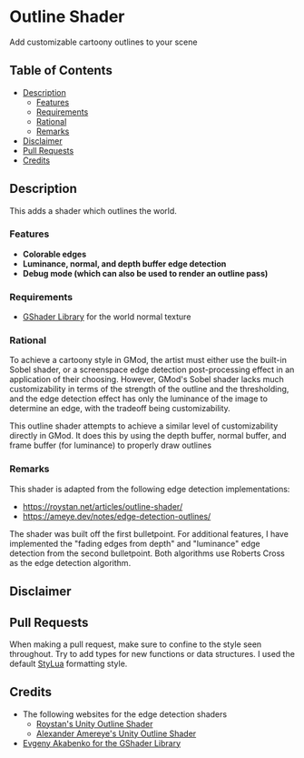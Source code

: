 # Outline Shader <!-- omit from toc -->

Add customizable cartoony outlines to your scene

## Table of Contents <!-- omit from toc -->

- [Description](#description)
  - [Features](#features)
  - [Requirements](#requirements)
  - [Rational](#rational)
  - [Remarks](#remarks)
- [Disclaimer](#disclaimer)
- [Pull Requests](#pull-requests)
- [Credits](#credits)

## Description

This adds a shader which outlines the world.

### Features

- **Colorable edges**
- **Luminance, normal, and depth buffer edge detection**
- **Debug mode (which can also be used to render an outline pass)** 

### Requirements

- [GShader Library](https://steamcommunity.com/sharedfiles/filedetails/?id=3542644649) for the world normal texture

### Rational

To achieve a cartoony style in GMod, the artist must either use the built-in Sobel shader, or a screenspace edge detection post-processing effect in an application of their choosing. However, GMod's Sobel shader lacks much customizability in terms of the strength of the outline and the thresholding, and the edge detection effect has only the luminance of the image to determine an edge, with the tradeoff being customizability.

This outline shader attempts to achieve a similar level of customizability directly in GMod. It does this by using the depth buffer, normal buffer, and frame buffer (for luminance) to properly draw outlines

### Remarks

This shader is adapted from the following edge detection implementations:

- https://roystan.net/articles/outline-shader/
- https://ameye.dev/notes/edge-detection-outlines/

The shader was built off the first bulletpoint. For additional features, I have implemented the "fading edges from depth" and "luminance" edge detection from the second bulletpoint. Both algorithms use Roberts Cross as the edge detection algorithm.

## Disclaimer

## Pull Requests

When making a pull request, make sure to confine to the style seen throughout. Try to add types for new functions or data structures. I used the default [StyLua](https://github.com/JohnnyMorganz/StyLua) formatting style.

## Credits

- The following websites for the edge detection shaders
  - [Roystan's Unity Outline Shader](https://roystan.net/articles/outline-shader/)
  - [Alexander Amereye's Unity Outline Shader](https://ameye.dev/notes/edge-detection-outlines/)
- [Evgeny Akabenko for the GShader Library](https://steamcommunity.com/sharedfiles/filedetails/?id=3542644649)